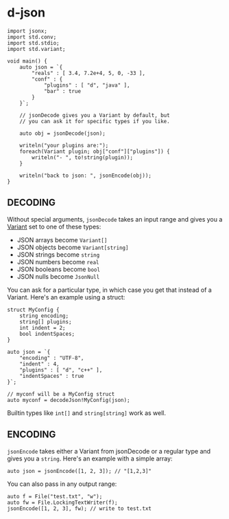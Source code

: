 d-json
======

    import jsonx;
    import std.conv;
    import std.stdio;
    import std.variant;

    void main() {
        auto json = `{
            "reals" : [ 3.4, 7.2e+4, 5, 0, -33 ],
            "conf" : {
                "plugins" : [ "d", "java" ],
                "bar" : true
            }
        }`;

        // jsonDecode gives you a Variant by default, but
        // you can ask it for specific types if you like.

        auto obj = jsonDecode(json);

        writeln("your plugins are:");
        foreach(Variant plugin; obj["conf"]["plugins"]) {
            writeln("- ", to!string(plugin));
        }

        writeln("back to json: ", jsonEncode(obj));
    }

DECODING
--------

Without special arguments, `jsonDecode` takes an input range and gives you a
[Variant](http://d-programming-language.org/phobos/std_variant.html) set to
one of these types:

- JSON arrays become `Variant[]`
- JSON objects become `Variant[string]`
- JSON strings become `string`
- JSON numbers become `real`
- JSON booleans become `bool`
- JSON nulls become `JsonNull`

You can ask for a particular type, in which case you get that instead of a
Variant. Here's an example using a struct:

    struct MyConfig {
        string encoding;
        string[] plugins;
        int indent = 2;
        bool indentSpaces;
    }

    auto json = `{
        "encoding" : "UTF-8",
        "indent" : 4,
        "plugins" : [ "d", "c++" ],
        "indentSpaces" : true
    }`;

    // myconf will be a MyConfig struct
    auto myconf = decodeJson!MyConfig(json);

Builtin types like `int[]` and `string[string]` work as well.

ENCODING
--------

`jsonEncode` takes either a Variant from jsonDecode or a regular type and gives
you a `string`. Here's an example with a simple array:

    auto json = jsonEncode([1, 2, 3]); // "[1,2,3]"

You can also pass in any output range:

    auto f = File("test.txt", "w");
    auto fw = File.LockingTextWriter(f);
    jsonEncode([1, 2, 3], fw); // write to test.txt
